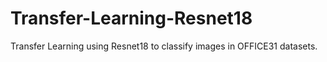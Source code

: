 # Transfer-Learning-Resnet18
Transfer Learning using Resnet18 to classify images in OFFICE31 datasets.
